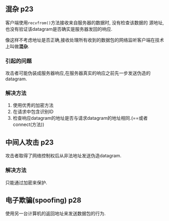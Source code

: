 ## 混杂 p23
客户端使用`recvfrom()`方法接收来自服务器的数据时, 没有检查该数据的 源地址, 也没有验证该datagram是否确实是服务器发回的响应.

像这样不考虑地址是否正确,接收处理所有收到的数据包的网络监听客户端在技术上叫做**混杂**.

### 引起的问题
攻击者可能伪装成服务器响应,在服务器真实的响应之前先一步发送伪造的datagram.

### 解决方法
1. 使用优秀的加密方法
2. 在请求中包含识别ID
3. 检查响应datagram的地址是否与请求datagram的地址相同.(==或者 connect(方法))

## 中间人攻击 p23
攻击者取得了网络控制权后从非法地址发送伪造datagram. 

### 解决方法
只能通过加密来保护.


## 电子欺骗(spoofing) p28
使用另一台计算机的返回地址来发送数据包的行为.
